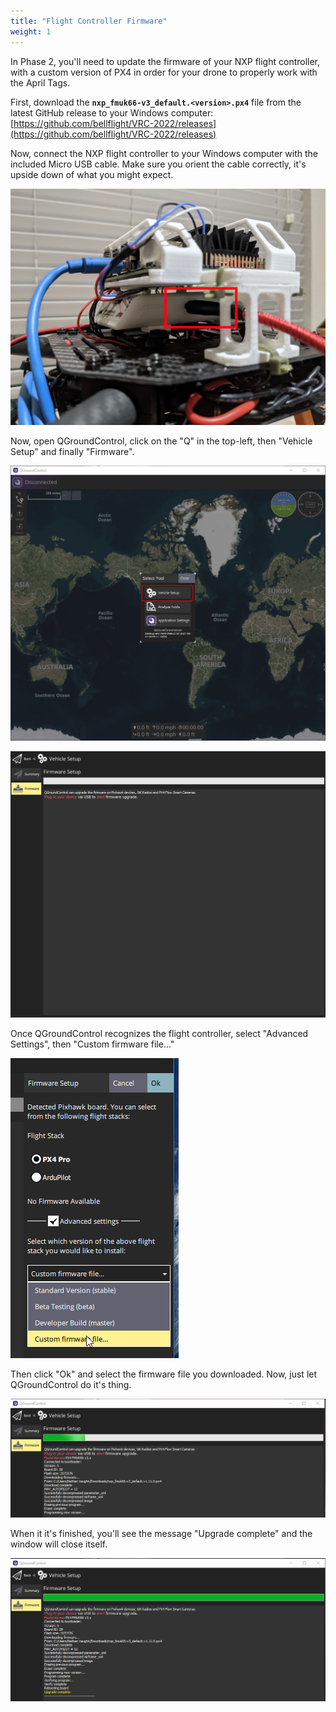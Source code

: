 ```yaml
---
title: "Flight Controller Firmware"
weight: 1
---
```


In Phase 2, you'll need to update the firmware of your NXP flight controller,
with a custom version of PX4 in order for your drone to properly work with
the April Tags.

First, download the **`nxp_fmuk66-v3_default.<version>.px4`** file from the latest
GitHub release to your Windows computer:
[https://github.com/bellflight/VRC-2022/releases](https://github.com/bellflight/VRC-2022/releases)

Now, connect the NXP flight controller to your Windows computer with the
included Micro USB cable. Make sure you orient the cable correctly,
it's upside down of what you might expect.

![](image.png)

Now, open QGroundControl, click on the "Q" in the top-left,
then "Vehicle Setup" and finally "Firmware".

![](image1.png)

![](image2.png)

Once QGroundControl recognizes the flight controller,
select "Advanced Settings", then "Custom firmware file..."

![](image3.png)

Then click "Ok" and select the firmware file you downloaded.
Now, just let QGroundControl do it's thing.

![](image4.png)

When it it's finished, you'll see the message "Upgrade complete" and
the window will close itself.

![](image5.png)

